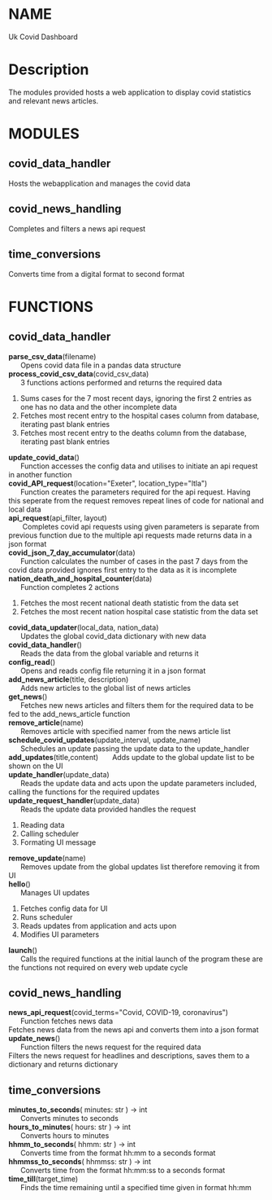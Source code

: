 # NAME
Uk Covid Dashboard

# Description
The modules provided hosts a web application to display covid statistics and relevant news articles. 

# MODULES
## covid_data_handler
Hosts the webapplication and manages the covid data
## covid_news_handling
Completes and filters a news api request
## time_conversions
Converts time from a digital format to second format

# FUNCTIONS
## covid_data_handler
**parse_csv_data**(filename)  
&nbsp;&nbsp;&nbsp;&nbsp;&nbsp;&nbsp;Opens covid data file  in a pandas data structure  
**process_covid_csv_data**(covid_csv_data)   
&nbsp;&nbsp;&nbsp;&nbsp;&nbsp;&nbsp;3 functions actions performed and returns the required data

1. Sums cases for the 7 most recent days, ignoring the first 2 entries as one has no data and the other incomplete data
2. Fetches most recent entry to the hospital cases column from database, iterating past blank entries
3. Fetches most recent entry to the deaths column from the database, iterating past blank entries 

**update_covid_data**()  
&nbsp;&nbsp;&nbsp;&nbsp;&nbsp;&nbsp;Function accesses the config data and utilises to initiate an api request in another function  
**covid_API_request**(location="Exeter", location_type="ltla")  
&nbsp;&nbsp;&nbsp;&nbsp;&nbsp;&nbsp;Function creates the parameters required for the api request. Having this seperate from the request removes repeat lines of code for national and local data  
**api_request**(api_filter, layout)  
&nbsp;&nbsp;&nbsp;&nbsp;&nbsp;&nbsp; Completes covid api requests using given parameters
is separate from previous function due to the multiple api requests made returns data in a json format  
**covid_json_7_day_accumulator**(data)  
&nbsp;&nbsp;&nbsp;&nbsp;&nbsp;&nbsp;Function calculates the number of cases in the past 7 days from the covid data provided ignores first entry to the data as it is incomplete  
**nation_death_and_hospital_counter**(data)  
&nbsp;&nbsp;&nbsp;&nbsp;&nbsp;&nbsp;Function completes 2 actions
1. Fetches the most recent national death statistic from the data set
2. Fetches the most recent nation hospital case statistic from the data set 

**covid_data_updater**(local_data, nation_data)  
&nbsp;&nbsp;&nbsp;&nbsp;&nbsp;&nbsp;Updates the global covid_data dictionary with new data  
**covid_data_handler**()  
&nbsp;&nbsp;&nbsp;&nbsp;&nbsp;&nbsp;Reads the data from the global variable and returns it  
**config_read**()  
&nbsp;&nbsp;&nbsp;&nbsp;&nbsp;&nbsp;Opens and reads config file returning it in a json format  
**add_news_article**(title, description)  
&nbsp;&nbsp;&nbsp;&nbsp;&nbsp;&nbsp;Adds new articles to the global list of news articles  
**get_news**()  
&nbsp;&nbsp;&nbsp;&nbsp;&nbsp;&nbsp;Fetches new news articles and filters them for the required data to be fed to the add_news_article function   
**remove_article**(name)  
&nbsp;&nbsp;&nbsp;&nbsp;&nbsp;&nbsp;Removes article with specified namer from the news article list  
**schedule_covid_updates**(update_interval, update_name)  
&nbsp;&nbsp;&nbsp;&nbsp;&nbsp;&nbsp;Schedules an update passing the update data to the update_handler  
**add_updates**(title,content) 
&nbsp;&nbsp;&nbsp;&nbsp;&nbsp;&nbsp;Adds update to the global update list to be shown on the UI   
**update_handler**(update_data)  
&nbsp;&nbsp;&nbsp;&nbsp;&nbsp;&nbsp;Reads the update data and acts upon the update parameters included, calling the functions for the required updates  
**update_request_handler**(update_data)  
&nbsp;&nbsp;&nbsp;&nbsp;&nbsp;&nbsp;Reads the update data provided handles the request
1. Reading data
2. Calling scheduler
3. Formating UI message

**remove_update**(name)  
&nbsp;&nbsp;&nbsp;&nbsp;&nbsp;&nbsp;Removes update from the global updates list therefore removing it from UI  
**hello**()  
&nbsp;&nbsp;&nbsp;&nbsp;&nbsp;&nbsp;Manages UI updates
1. Fetches config data for UI
2. Runs scheduler
3. Reads updates from application and acts upon
4. Modifies UI parameters   

**launch**()  
&nbsp;&nbsp;&nbsp;&nbsp;&nbsp;&nbsp;Calls the required functions at the initial launch of the program these are the functions not required on every web update cycle  

## covid_news_handling
**news_api_request**(covid_terms="Covid, COVID-19, coronavirus")  
&nbsp;&nbsp;&nbsp;&nbsp;&nbsp;&nbsp;Function fetches news data  
Fetches news data from the news api and converts them into
    a json format  
**update_news**()  
&nbsp;&nbsp;&nbsp;&nbsp;&nbsp;&nbsp;Function filters the news request for the required data  
Filters the news request for headlines and descriptions, saves them to a dictionary and returns dictionary  

## time_conversions
**minutes_to_seconds**( minutes: str ) -> int  
&nbsp;&nbsp;&nbsp;&nbsp;&nbsp;&nbsp;Converts minutes to seconds  
**hours_to_minutes**( hours: str ) -> int  
&nbsp;&nbsp;&nbsp;&nbsp;&nbsp;&nbsp;Converts hours to minutes  
**hhmm_to_seconds**( hhmm: str ) -> int  
&nbsp;&nbsp;&nbsp;&nbsp;&nbsp;&nbsp;Converts time from the format hh:mm to a seconds format  
**hhmmss_to_seconds**( hhmmss: str ) -> int  
&nbsp;&nbsp;&nbsp;&nbsp;&nbsp;&nbsp;Converts time from the format hh:mm:ss to a seconds format  
**time_till**(target_time)  
&nbsp;&nbsp;&nbsp;&nbsp;&nbsp;&nbsp;Finds the time remaining until a specified time given in format hh:mm  